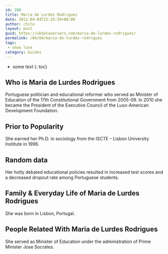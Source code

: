 ```yaml
---
id: 280
title: Maria de Lurdes Rodrigues
date: 2012-04-04T22:24:59+00:00
author: chito
layout: post
guid: https://ukdataservers.com/maria-de-lurdes-rodrigues/
permalink: /04/04/maria-de-lurdes-rodrigues
tags:
 - show love
category: Guides
---
```


* some text
{: toc}


## Who is  Maria de Lurdes Rodrigues
                  
                  
                  
Portuguese politician and educational reformer who served as Minister of Education of the 17th Constitutional Government from 2005-09. In 2010 she became the President of the Executive Council of the Luso-American Development Foundation.
                  
                
                
                
## Prior to Popularity 
                  
                  
                  
She earned her Ph.D. in sociology from the ISCTE &#8211; Lisbon University Institute in 1996.
                  
                
                
                
## Random data 
                  
                  
                  
Her hotly debated educational policies resulted in increased test scores and a decreased dropout rate among Portuguese students.
                  
                
                
                
## Family & Everyday Life of Maria de Lurdes Rodrigues
                  
                  
                  
She was born in Lisbon, Portugal.
                  
                
                
                
## People Related With  Maria de Lurdes Rodrigues
                  
                  
                  
She served as Minister of Education under the administration of Prime Minister Jose Socrates.
                  
                
              
            
          
          
          
    
    
  
